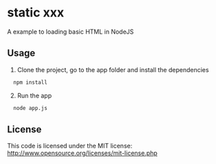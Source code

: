  static xxx
======

A example to loading basic HTML in NodeJS

## Usage

1. Clone the project, go to the app folder and install the dependencies
``` bash
  npm install
```

2. Run the app
``` bash
  node app.js
```

## License

This code is licensed under the MIT license: http://www.opensource.org/licenses/mit-license.php